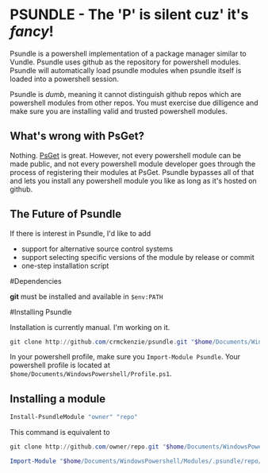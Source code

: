 # PSUNDLE - The 'P' is silent cuz' it's _fancy_!

Psundle is a powershell implementation of a package manager similar to Vundle. Psundle uses github as the repository for powershell modules.
Psundle will automatically load psundle modules when psundle itself is loaded into a powershell session.

Psundle is _dumb_, meaning it cannot distinguish github repos which are powershell modules from other repos. You must exercise due dilligence and make sure you are installing valid and trusted powershell modules.

## What's wrong with PsGet?

Nothing. [PsGet](http://psget.net/) is great. However, not every powershell module can be made public, and not every powershell module developer goes through the process of registering their modules at PsGet. Psundle bypasses all of that and lets you install any powershell module you like as long as it's hosted on github.

## The Future of Psundle

If there is interest in Psundle, I'd like to add

* support for alternative source control systems
* support selecting specific versions of the module by release or commit
* one-step installation script

#Dependencies

**git** must be installed and available in `$env:PATH`

#Installing Psundle

Installation is currently manual. I'm working on it.

```powershell
git clone http://github.com/crmckenzie/psundle.git "$home/Documents/WindowsPowershell/Modules/Psundle"
```
In your powershell profile, make sure you `Import-Module Psundle`. Your powershell profile is located at `$home/Documents/WindowsPowershell/Profile.ps1`.

## Installing a module

```powershell
Install-PsundleModule "owner" "repo"
```

This command is equivalent to

```powershell
git clone http://github.com/owner/repo.git "$home/Documents/WindowsPowershell/Modules/.psundle/repo"

Import-Module "$home/Documents/WindowsPowershell/Modules/.psundle/repo/repo.psm1" -Global
```
